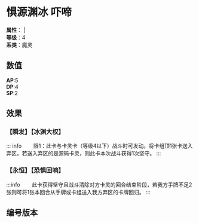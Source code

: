 
<script setup>
let list = [
    { number: "BD01-005", url: "/packs/BD01" }
]
</script>

# 惧源渊冰 吓啼

**属性**：<CardAttribute text="冰"/> | <CardAttribute text="暗"/><br>
**等级**：4<br>
**系类**：魔灵

## 数值

**AP**:5<br>
**DP**:4<br>
**SP**:2

## 效果

### 【瞬发】【冰渊大权】

::: info 
&emsp;&emsp;限1：此卡与卡灵卡（等级4以下）战斗时可发动。将卡组顶1张卡送入弃区。若送入弃区的是源码卡灵，则此卡本次战斗获得1次坚守。
:::

### 【永恒】【恐惧回响】

:::info 
&emsp;&emsp;此卡获得坚守且战斗清除对方卡灵的回合结束阶段，若我方手牌不足2张则可将1张本回合从手牌或卡组送入我方弃区的卡牌回归。
:::

## 编号版本

<CardNumberBox :list="list"/>
